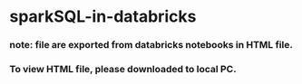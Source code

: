 # sparkSQL-in-databricks

### note: file are exported from databricks notebooks in HTML file. 

### To view HTML file, please downloaded to local PC.
